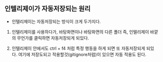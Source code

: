 ## 인텔리제이가 자동저장되는 원리

* 인텔리제이는 자동저장되는 방식이 크게 두가지다.

1. 인텔리제이를 사용하다가, 바탕화면이나 바탕화면의 다른 폴더 즉, 인텔리제이 바깥의 무언가를 클릭하면 자동저장되게 되있다.

2. 인텔리제이 안에서도 ctrl + f4 처럼 특정 행동을 하게 되면 또 자동저장되게 되있다. 여기에 저장도되고 적용할것(gitignore처럼)이 있으면 자동
적용도 된다.
